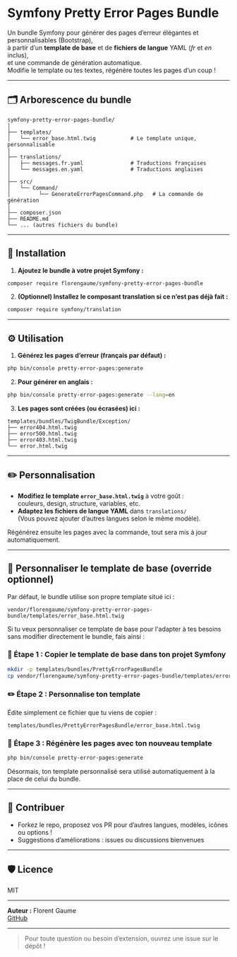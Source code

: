 
# Symfony Pretty Error Pages Bundle

Un bundle Symfony pour générer des pages d’erreur élégantes et personnalisables (Bootstrap),  
à partir d’un **template de base** et de **fichiers de langue** YAML (_fr_ et _en_ inclus),  
et une commande de génération automatique.  
Modifie le template ou tes textes, régénère toutes les pages d’un coup !

---

## 🗂️ Arborescence du bundle

```
symfony-pretty-error-pages-bundle/
│
├── templates/
│   └── error_base.html.twig           # Le template unique, personnalisable
│
├── translations/
│   ├── messages.fr.yaml               # Traductions françaises
│   └── messages.en.yaml               # Traductions anglaises
│
├── src/
│   └── Command/
│         └── GenerateErrorPagesCommand.php   # La commande de génération
│
├── composer.json
├── README.md
└── ... (autres fichiers du bundle)
```

---

## 🚀 Installation

1. **Ajoutez le bundle à votre projet Symfony :**

```bash
composer require florengaume/symfony-pretty-error-pages-bundle
```

2. **(Optionnel) Installez le composant translation si ce n’est pas déjà fait :**

```bash
composer require symfony/translation
```

---

## ⚙️ Utilisation

1. **Générez les pages d’erreur (français par défaut) :**

```bash
php bin/console pretty-error-pages:generate
```

2. **Pour générer en anglais :**

```bash
php bin/console pretty-error-pages:generate --lang=en
```

3. **Les pages sont créées (ou écrasées) ici :**

```
templates/bundles/TwigBundle/Exception/
├── error404.html.twig
├── error500.html.twig
├── error403.html.twig
└── error.html.twig
```

---

## ✏️ Personnalisation

- **Modifiez le template `error_base.html.twig`** à votre goût :  
  couleurs, design, structure, variables, etc.
- **Adaptez les fichiers de langue YAML** dans `translations/`  
  (Vous pouvez ajouter d’autres langues selon le même modèle).

Régénérez ensuite les pages avec la commande, tout sera mis à jour automatiquement.

---

## 🔄 Personnaliser le template de base (override optionnel)

Par défaut, le bundle utilise son propre template situé ici :

```
vendor/florengaume/symfony-pretty-error-pages-bundle/templates/error_base.html.twig
```

Si tu veux personnaliser ce template de base pour l'adapter à tes besoins sans modifier directement le bundle, fais ainsi :

### 📂 Étape 1 : Copier le template de base dans ton projet Symfony

```bash
mkdir -p templates/bundles/PrettyErrorPagesBundle
cp vendor/florengaume/symfony-pretty-error-pages-bundle/templates/error_base.html.twig templates/bundles/PrettyErrorPagesBundle/error_base.html.twig
```

### ✏️ Étape 2 : Personnalise ton template

Édite simplement ce fichier que tu viens de copier :

```
templates/bundles/PrettyErrorPagesBundle/error_base.html.twig
```

### 🚀 Étape 3 : Régénère les pages avec ton nouveau template

```bash
php bin/console pretty-error-pages:generate
```

Désormais, ton template personnalisé sera utilisé automatiquement à la place de celui du bundle.

---

## 🤝 Contribuer

- Forkez le repo, proposez vos PR pour d’autres langues, modèles, icônes ou options !
- Suggestions d’améliorations : issues ou discussions bienvenues

---

## 🛡️ Licence

MIT

---

**Auteur :** Florent Gaume  
[GitHub](https://github.com/florengaume)

---

> Pour toute question ou besoin d’extension, ouvrez une issue sur le dépôt !
